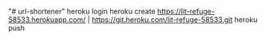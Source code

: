 "# url-shortener" 
heroku login
heroku create
https://lit-refuge-58533.herokuapp.com/ | https://git.heroku.com/lit-refuge-58533.git
heroku push 

